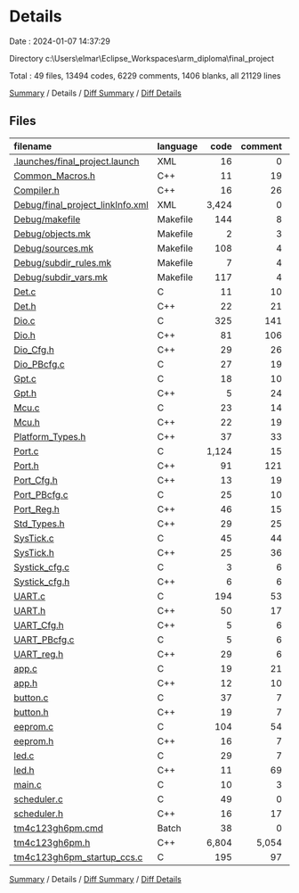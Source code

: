 # Details

Date : 2024-01-07 14:37:29

Directory c:\\Users\\elmar\\Eclipse_Workspaces\\arm_diploma\\final_project

Total : 49 files,  13494 codes, 6229 comments, 1406 blanks, all 21129 lines

[Summary](results.md) / Details / [Diff Summary](diff.md) / [Diff Details](diff-details.md)

## Files
| filename | language | code | comment | blank | total |
| :--- | :--- | ---: | ---: | ---: | ---: |
| [.launches/final_project.launch](/.launches/final_project.launch) | XML | 16 | 0 | 1 | 17 |
| [Common_Macros.h](/Common_Macros.h) | C++ | 11 | 19 | 11 | 41 |
| [Compiler.h](/Compiler.h) | C++ | 16 | 26 | 12 | 54 |
| [Debug/final_project_linkInfo.xml](/Debug/final_project_linkInfo.xml) | XML | 3,424 | 0 | 1 | 3,425 |
| [Debug/makefile](/Debug/makefile) | Makefile | 144 | 8 | 19 | 171 |
| [Debug/objects.mk](/Debug/objects.mk) | Makefile | 2 | 3 | 4 | 9 |
| [Debug/sources.mk](/Debug/sources.mk) | Makefile | 108 | 4 | 4 | 116 |
| [Debug/subdir_rules.mk](/Debug/subdir_rules.mk) | Makefile | 7 | 4 | 5 | 16 |
| [Debug/subdir_vars.mk](/Debug/subdir_vars.mk) | Makefile | 117 | 4 | 11 | 132 |
| [Det.c](/Det.c) | C | 11 | 10 | 5 | 26 |
| [Det.h](/Det.h) | C++ | 22 | 21 | 12 | 55 |
| [Dio.c](/Dio.c) | C | 325 | 141 | 33 | 499 |
| [Dio.h](/Dio.h) | C++ | 81 | 106 | 49 | 236 |
| [Dio_Cfg.h](/Dio_Cfg.h) | C++ | 29 | 26 | 16 | 71 |
| [Dio_PBcfg.c](/Dio_PBcfg.c) | C | 27 | 19 | 7 | 53 |
| [Gpt.c](/Gpt.c) | C | 18 | 10 | 3 | 31 |
| [Gpt.h](/Gpt.h) | C++ | 5 | 24 | 5 | 34 |
| [Mcu.c](/Mcu.c) | C | 23 | 14 | 5 | 42 |
| [Mcu.h](/Mcu.h) | C++ | 22 | 19 | 13 | 54 |
| [Platform_Types.h](/Platform_Types.h) | C++ | 37 | 33 | 14 | 84 |
| [Port.c](/Port.c) | C | 1,124 | 15 | 19 | 1,158 |
| [Port.h](/Port.h) | C++ | 91 | 121 | 42 | 254 |
| [Port_Cfg.h](/Port_Cfg.h) | C++ | 13 | 19 | 11 | 43 |
| [Port_PBcfg.c](/Port_PBcfg.c) | C | 25 | 10 | 2 | 37 |
| [Port_Reg.h](/Port_Reg.h) | C++ | 46 | 15 | 11 | 72 |
| [Std_Types.h](/Std_Types.h) | C++ | 29 | 25 | 13 | 67 |
| [SysTick.c](/SysTick.c) | C | 45 | 44 | 11 | 100 |
| [SysTick.h](/SysTick.h) | C++ | 25 | 36 | 10 | 71 |
| [Systick_cfg.c](/Systick_cfg.c) | C | 3 | 6 | 3 | 12 |
| [Systick_cfg.h](/Systick_cfg.h) | C++ | 6 | 6 | 6 | 18 |
| [UART.c](/UART.c) | C | 194 | 53 | 21 | 268 |
| [UART.h](/UART.h) | C++ | 50 | 17 | 16 | 83 |
| [UART_Cfg.h](/UART_Cfg.h) | C++ | 5 | 6 | 5 | 16 |
| [UART_PBcfg.c](/UART_PBcfg.c) | C | 5 | 6 | 8 | 19 |
| [UART_reg.h](/UART_reg.h) | C++ | 29 | 6 | 9 | 44 |
| [app.c](/app.c) | C | 19 | 21 | 5 | 45 |
| [app.h](/app.h) | C++ | 12 | 10 | 2 | 24 |
| [button.c](/button.c) | C | 37 | 7 | 4 | 48 |
| [button.h](/button.h) | C++ | 19 | 7 | 7 | 33 |
| [eeprom.c](/eeprom.c) | C | 104 | 54 | 48 | 206 |
| [eeprom.h](/eeprom.h) | C++ | 16 | 7 | 8 | 31 |
| [led.c](/led.c) | C | 29 | 7 | 4 | 40 |
| [led.h](/led.h) | C++ | 11 | 69 | 9 | 89 |
| [main.c](/main.c) | C | 10 | 3 | 2 | 15 |
| [scheduler.c](/scheduler.c) | C | 49 | 0 | 9 | 58 |
| [scheduler.h](/scheduler.h) | C++ | 16 | 17 | 16 | 49 |
| [tm4c123gh6pm.cmd](/tm4c123gh6pm.cmd) | Batch | 38 | 0 | 8 | 46 |
| [tm4c123gh6pm.h](/tm4c123gh6pm.h) | C++ | 6,804 | 5,054 | 857 | 12,715 |
| [tm4c123gh6pm_startup_ccs.c](/tm4c123gh6pm_startup_ccs.c) | C | 195 | 97 | 10 | 302 |

[Summary](results.md) / Details / [Diff Summary](diff.md) / [Diff Details](diff-details.md)